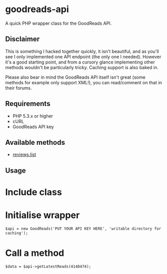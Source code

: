 goodreads-api
=============

A quick PHP wrapper class for the GoodReads API.

Disclaimer
----------
This is something I hacked together quickly, it isn't beautiful, and as you'll see I only implemented one API endpoint (the only one I needed). However it's a good starting point, and from a cursory glance implementing other methods wouldn't be particularly tricky. Caching support is also baked in.

Please also bear in mind the GoodReads API itself isn't great (some methods for example only support XML!), you can read/comment on that in their forums.

Requirements
------------
* PHP 5.3.x or higher
* cURL
* GoodReads API key

Available methods
-----------------
* [reviews.list](https://www.goodreads.com/api#reviews.list)

Usage
-----
# Include class
# Initialise wrapper
    $api = new GoodReads('PUT YOUR API KEY HERE', 'writable directory for caching');
# Call a method
    $data = $api->getLatestReads(4148474);
